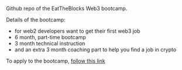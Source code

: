Github repo of the EatTheBlocks Web3 bootcamp.

Details of the bootcamp:
* for web2 developers want to get their first web3 job
* 6 month, part-time bootcamp
* 3 month technical instruction
* and an extra 3 month coaching part to help you find a job in crypto 

To apply to the bootcamp, [follow this link](https://eattheblocks.typeform.com/bootcamp)
